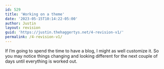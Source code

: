 ```yaml
---
id: 529
title: 'Working on a theme'
date: '2023-05-15T10:14:22-05:00'
author: Justin
layout: revision
guid: 'https://justin.thehaggertys.net/4-revision-v1/'
permalink: /4-revision-v1/
---
```


If I’m going to spend the time to have a blog, I might as well customize it. So you may notice things changing and looking different for the next couple of days until everything is worked out.